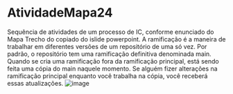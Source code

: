 # AtividadeMapa24
Sequência de atividades de um processo de IC, conforme enunciado do Mapa
Trecho do copiado do islide powerpoint.
A ramificação é a maneira de trabalhar em diferentes versões de um repositório de uma só vez. Por padrão, o repositório tem uma ramificação definitiva denominada main. Quando se cria uma ramificação fora da ramificação principal, está sendo feita uma cópia do main naquele momento.  Se alguém fizer alterações na ramificação principal enquanto você trabalha na cópia, você receberá essas atualizações.
![image](https://github.com/user-attachments/assets/e378f804-1822-4b2e-a2b6-d2c75229d186)
